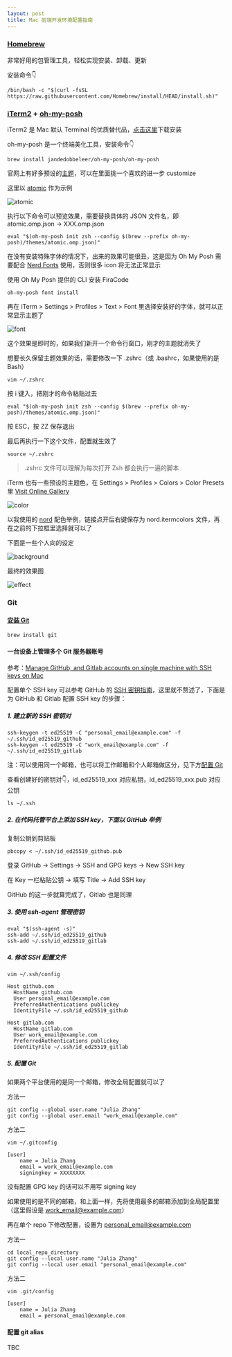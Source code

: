 ```yaml
---
layout: post
title: Mac 前端开发环境配置指南
---
```


### [Homebrew](https://brew.sh/)
非常好用的包管理工具，轻松实现安装、卸载、更新

安装命令👇

```shell
/bin/bash -c "$(curl -fsSL https://raw.githubusercontent.com/Homebrew/install/HEAD/install.sh)"
```

### [iTerm2](https://iterm2.com/) + [oh-my-posh](https://ohmyposh.dev/)

iTerm2 是 Mac 默认 Terminal 的优质替代品，[点击这里](https://iterm2.com/downloads.html)下载安装

oh-my-posh 是一个终端美化工具，安装命令👇

```shell
brew install jandedobbeleer/oh-my-posh/oh-my-posh
```

官网上有好多预设的[主题](https://ohmyposh.dev/docs/themes)，可以在里面挑一个喜欢的进一步 customize

这里以 [atomic](https://github.com/JanDeDobbeleer/oh-my-posh/blob/main/themes/atomic.omp.json) 作为示例

![atomic](/assets/mac-setup/atomic.png)

执行以下命令可以预览效果，需要替换具体的 JSON 文件名，即 atomic.omp.json -> XXX.omp.json

```shell
eval "$(oh-my-posh init zsh --config $(brew --prefix oh-my-posh)/themes/atomic.omp.json)"
```

在没有安装特殊字体的情况下，出来的效果可能很丑，这是因为 Oh My Posh 需要配合 [Nerd Fonts](https://www.nerdfonts.com/) 使用，否则很多 icon 将无法正常显示

使用 Oh My Posh 提供的 CLI 安装 FiraCode

```shell
oh-my-posh font install
```

再在 iTerm > Settings > Profiles > Text > Font 里选择安装好的字体，就可以正常显示主题了

![font](/assets/mac-setup/font.png)

这个效果是即时的，如果我们新开一个命令行窗口，刚才的主题就消失了

想要长久保留主题效果的话，需要修改一下 .zshrc（或 .bashrc，如果使用的是 Bash）

```shell
vim ~/.zshrc
```

按 i 键入，把刚才的命令粘贴过去

```shell
eval "$(oh-my-posh init zsh --config $(brew --prefix oh-my-posh)/themes/atomic.omp.json)"
```

按 ESC，按 ZZ 保存退出

最后再执行一下这个文件，配置就生效了

```shell
source ~/.zshrc
```

> .zshrc 文件可以理解为每次打开 Zsh 都会执行一遍的脚本

iTerm 也有一些预设的主题色，在 Settings > Profiles > Colors > Color Presets 里 [Visit Online Gallery](https://iterm2colorschemes.com/)

![color](/assets/mac-setup/iterm-color.png)

以我使用的 [nord](https://raw.githubusercontent.com/mbadolato/iTerm2-Color-Schemes/master/schemes/nord.itermcolors) 配色举例，链接点开后右键保存为 nord.itermcolors 文件，再在之前的下拉框里选择就可以了 

下面是一些个人向的设定

![background](/assets/mac-setup/background.png)

最终的效果图

![effect](/assets/mac-setup/effect.png)

### Git
#### [安装 Git](https://git-scm.com/download/mac)

```shell
brew install git
```


#### 一台设备上管理多个 Git 服务器账号

参考：[Manage GitHub, and Gitlab accounts on single machine with SSH keys on Mac](https://medium.com/@viviennediegoencarnacion/manage-github-and-gitlab-accounts-on-single-machine-with-ssh-keys-on-mac-43fda49b7c8d)

配置单个 SSH key 可以参考 GitHub 的 [SSH 密钥指南](https://docs.github.com/en/authentication/connecting-to-github-with-ssh)，这里就不赘述了，下面是为 GitHub 和 Gitlab 配置 SSH key 的步骤：

##### 1. 建立新的 SSH 密钥对

```shell
ssh-keygen -t ed25519 -C "personal_email@example.com" -f ~/.ssh/id_ed25519_github
ssh-keygen -t ed25519 -C "work_email@example.com" -f ~/.ssh/id_ed25519_gitlab
```

注：可以使用同一个邮箱，也可以将工作邮箱和个人邮箱做区分，见下方[配置 Git](#5-配置-git)

查看创建好的密钥对👇，id_ed25519_xxx 对应私钥，id_ed25519_xxx.pub 对应公钥

```shell
ls ~/.ssh
```

##### 2. 在代码托管平台上添加 SSH key，下面以 GitHub 举例

复制公钥到剪贴板

```shell
pbcopy < ~/.ssh/id_ed25519_github.pub
```

登录 GitHub -> Settings -> SSH and GPG keys -> New SSH key

在 Key 一栏粘贴公钥 -> 填写 Title -> Add SSH key

GitHub 的这一步就算完成了，Gitlab 也是同理

##### 3. 使用 ssh-agent 管理密钥

```shell
eval "$(ssh-agent -s)"
ssh-add ~/.ssh/id_ed25519_github
ssh-add ~/.ssh/id_ed25519_gitlab
```

##### 4. 修改 SSH 配置文件

```shell
vim ~/.ssh/config
```

```
Host github.com
  HostName github.com
  User personal_email@example.com
  PreferredAuthentications publickey
  IdentityFile ~/.ssh/id_ed25519_github
  
Host gitlab.com
  HostName gitlab.com
  User work_email@example.com
  PreferredAuthentications publickey
  IdentityFile ~/.ssh/id_ed25519_gitlab
```

##### 5. 配置 Git

如果两个平台使用的是同一个邮箱，修改全局配置就可以了

方法一

```shell
git config --global user.name "Julia Zhang"
git config --global user.email "work_email@example.com"
```

方法二

```shell
vim ~/.gitconfig
```

```
[user]
    name = Julia Zhang
    email = work_email@example.com
    signingkey = XXXXXXXX
```

没有配置 GPG key 的话可以不用写 signing key

如果使用的是不同的邮箱，和上面一样，先将使用最多的邮箱添加到全局配置里（这里假设是 work_email@example.com）

再在单个 repo 下修改配置，设置为 personal_email@example.com

方法一

```shell
cd local_repo_directory
git config --local user.name "Julia Zhang"
git config --local user.email "personal_email@example.com"
```

方法二

```shell
vim .git/config
```

```
[user]
    name = Julia Zhang
    email = personal_email@example.com
```

#### 配置 git alias
TBC
